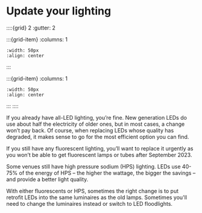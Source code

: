 # Update your lighting

::::{grid} 2
:gutter: 2

:::{grid-item}
:columns: 1
```{image} ../images/cost-2.jpg
:width: 50px
:align: center
```
:::

:::{grid-item}
:columns: 1 
```{image} ../images/2-star.jpg
:width: 50px
:align: center
```
:::
::::

If you already have all-LED lighting, you’re fine.  New generation LEDs do use about half the electricity of older ones, but in most cases, a change won’t pay back.   Of course, when replacing LEDs whose quality has degraded, it makes sense to go for the most efficient option you can find.   

If you still have any fluorescent lighting, you’ll want to replace it urgently as you won’t be able to get fluorescent lamps or tubes after September 2023.  

Some venues still have high pressure sodium (HPS) lighting.  LEDs use 40-75% of the energy of HPS – the higher the wattage, the bigger the savings – and provide a better light quality.  

With either fluorescents or HPS, sometimes the right change is to put retrofit LEDs into the same luminaires as the old lamps.  Sometimes you'll need to change the luminaires instead or switch to LED floodlights.  